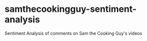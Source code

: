 # samthecookingguy-sentiment-analysis
 Sentiment Analysis of comments on Sam the Cooking Guy's videos
